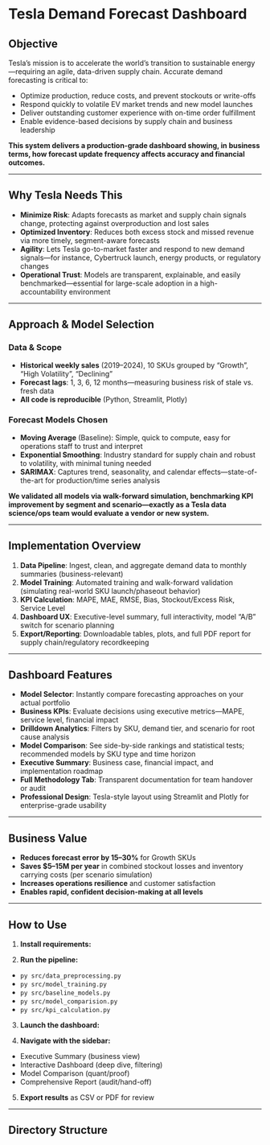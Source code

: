 # Tesla Demand Forecast Dashboard

## Objective

Tesla’s mission is to accelerate the world’s transition to sustainable energy—requiring an agile, data-driven supply chain. Accurate demand forecasting is critical to:

- Optimize production, reduce costs, and prevent stockouts or write-offs
- Respond quickly to volatile EV market trends and new model launches
- Deliver outstanding customer experience with on-time order fulfillment
- Enable evidence-based decisions by supply chain and business leadership

**This system delivers a production-grade dashboard showing, in business terms, how forecast update frequency affects accuracy and financial outcomes.**

---

## Why Tesla Needs This

- **Minimize Risk**: Adapts forecasts as market and supply chain signals change, protecting against overproduction and lost sales
- **Optimized Inventory**: Reduces both excess stock and missed revenue via more timely, segment-aware forecasts
- **Agility**: Lets Tesla go-to-market faster and respond to new demand signals—for instance, Cybertruck launch, energy products, or regulatory changes
- **Operational Trust**: Models are transparent, explainable, and easily benchmarked—essential for large-scale adoption in a high-accountability environment

---

## Approach & Model Selection

### Data & Scope

- **Historical weekly sales** (2019–2024), 10 SKUs grouped by “Growth”, “High Volatility”, “Declining”
- **Forecast lags**: 1, 3, 6, 12 months—measuring business risk of stale vs. fresh data
- **All code is reproducible** (Python, Streamlit, Plotly)

### Forecast Models Chosen

- **Moving Average** (Baseline): Simple, quick to compute, easy for operations staff to trust and interpret
- **Exponential Smoothing**: Industry standard for supply chain and robust to volatility, with minimal tuning needed
- **SARIMAX**: Captures trend, seasonality, and calendar effects—state-of-the-art for production/time series analysis

**We validated all models via walk-forward simulation, benchmarking KPI improvement by segment and scenario—exactly as a Tesla data science/ops team would evaluate a vendor or new system.**

---

## Implementation Overview

1. **Data Pipeline**: Ingest, clean, and aggregate demand data to monthly summaries (business-relevant)
2. **Model Training**: Automated training and walk-forward validation (simulating real-world SKU launch/phaseout behavior)
3. **KPI Calculation**: MAPE, MAE, RMSE, Bias, Stockout/Excess Risk, Service Level
4. **Dashboard UX**: Executive-level summary, full interactivity, model “A/B” switch for scenario planning
5. **Export/Reporting**: Downloadable tables, plots, and full PDF report for supply chain/regulatory recordkeeping

---

## Dashboard Features

- **Model Selector**: Instantly compare forecasting approaches on your actual portfolio
- **Business KPIs**: Evaluate decisions using executive metrics—MAPE, service level, financial impact
- **Drilldown Analytics**: Filters by SKU, demand tier, and scenario for root cause analysis
- **Model Comparison**: See side-by-side rankings and statistical tests; recommended models by SKU type and time horizon
- **Executive Summary**: Business case, financial impact, and implementation roadmap
- **Full Methodology Tab**: Transparent documentation for team handover or audit
- **Professional Design**: Tesla-style layout using Streamlit and Plotly for enterprise-grade usability

---

## Business Value

- **Reduces forecast error by 15–30%** for Growth SKUs
- **Saves $5–15M per year** in combined stockout losses and inventory carrying costs (per scenario simulation)
- **Increases operations resilience** and customer satisfaction
- **Enables rapid, confident decision-making at all levels**

---

## How to Use

1. **Install requirements:**



2. **Run the pipeline:**
- `py src/data_preprocessing.py`
- `py src/model_training.py`
- `py src/baseline_models.py`
- `py src/model_comparision.py`
- `py src/kpi_calculation.py`
3. **Launch the dashboard:**


4. **Navigate with the sidebar:**
- Executive Summary (business view)
- Interactive Dashboard (deep dive, filtering)
- Model Comparison (quant/proof)
- Comprehensive Report (audit/hand-off)

5. **Export results** as CSV or PDF for review

---

## Directory Structure

